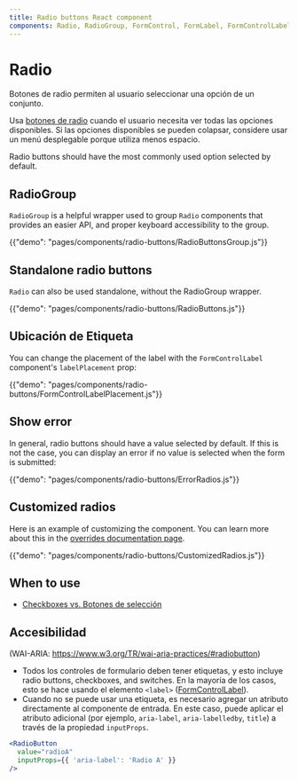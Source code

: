 ```yaml
---
title: Radio buttons React component
components: Radio, RadioGroup, FormControl, FormLabel, FormControlLabel
---
```


# Radio

<p class="description">Botones de radio permiten al usuario seleccionar una opción de un conjunto.</p>

Usa [botones de radio](https://material.io/design/components/selection-controls.html#radio-buttons) cuando el usuario necesita ver todas las opciones disponibles. Si las opciones disponibles se pueden colapsar, considere usar un menú desplegable porque utiliza menos espacio.

Radio buttons should have the most commonly used option selected by default.

## RadioGroup

`RadioGroup` is a helpful wrapper used to group `Radio` components that provides an easier API, and proper keyboard accessibility to the group.

{{"demo": "pages/components/radio-buttons/RadioButtonsGroup.js"}}

## Standalone radio buttons

`Radio` can also be used standalone, without the RadioGroup wrapper.

{{"demo": "pages/components/radio-buttons/RadioButtons.js"}}

## Ubicación de Etiqueta

You can change the placement of the label with the `FormControlLabel` component's `labelPlacement` prop:

{{"demo": "pages/components/radio-buttons/FormControlLabelPlacement.js"}}

## Show error

In general, radio buttons should have a value selected by default. If this is not the case, you can display an error if no value is selected when the form is submitted:

{{"demo": "pages/components/radio-buttons/ErrorRadios.js"}}

## Customized radios

Here is an example of customizing the component. You can learn more about this in the [overrides documentation page](/customization/components/).

{{"demo": "pages/components/radio-buttons/CustomizedRadios.js"}}

## When to use

- [Checkboxes vs. Botones de selección](https://www.nngroup.com/articles/checkboxes-vs-radio-buttons/)

## Accesibilidad

(WAI-ARIA: https://www.w3.org/TR/wai-aria-practices/#radiobutton)

- Todos los controles de formulario deben tener etiquetas, y esto incluye radio buttons, checkboxes, and switches. En la mayoría de los casos, esto se hace usando el elemento `<label>` ([FormControlLabel](/api/form-control-label/)).
- Cuando no se puede usar una etiqueta, es necesario agregar un atributo directamente al componente de entrada. En este caso, puede aplicar el atributo adicional (por ejemplo, `aria-label`, `aria-labelledby`, `title`) a través de la propiedad `inputProps`.

```jsx
<RadioButton
  value="radioA"
  inputProps={{ 'aria-label': 'Radio A' }}
/>
```